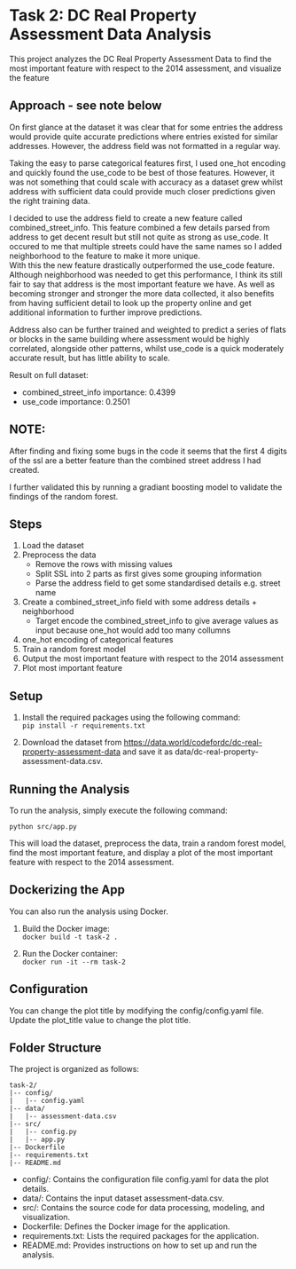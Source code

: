 # Task 2: DC Real Property Assessment Data Analysis

This project analyzes the DC Real Property Assessment Data to find the most important feature with respect to the 2014 assessment, and visualize the feature

## Approach - see note below

On first glance at the dataset it was clear that for some entries the address would provide quite accurate predictions 
where entries existed for similar addresses. However, the address field was not formatted in a regular way.

Taking the easy to parse categorical features first, I used one_hot encoding and quickly found the use_code to be best
of those features. However, it was not something that could scale with accuracy as a dataset grew whilst address with 
sufficient data could provide much closer predictions given the right training data.

I decided to use the address field to create a new feature called combined_street_info. This feature 
combined a few details parsed from address to get decent result but still not quite as strong as use_code. 
It occured to me that multiple streets could have the same names so I added neighborhood to the feature to make it more unique.  
With this the new feature drastically outperformed the use_code feature. Although neighborhood was needed to get 
this performance, I think its still fair to say that address is the most important feature we have. 
As well as becoming stronger and stronger the more data collected, it also benefits from having sufficient detail to 
look up the property online and get additional information to further improve predictions.

Address also can be further trained and weighted to predict a series of flats or blocks in the same building where 
assessment would be highly correlated, alongside other patterns, whilst use_code is a quick moderately accurate result, 
but has little ability to scale.

Result on full dataset:  
- combined_street_info importance: 0.4399  
- use_code importance: 0.2501

## NOTE: 
After finding and fixing some bugs in the code it seems that the first 4 digits of the ssl are a better feature than the combined street address I had created.  

I further validated this by running a gradiant boosting model to validate the findings of the random forest.  

## Steps
1. Load the dataset
2. Preprocess the data
   - Remove the rows with missing values
   - Split SSL into 2 parts as first gives some grouping information
   - Parse the address field to get some standardised details e.g. street name
5. Create a combined_street_info field with some address details + neighborhood
   - Target encode the combined_street_info to give average values as input because one_hot would add too many collumns
6. one_hot encoding of categorical features
7. Train a random forest model
8. Output the most important feature with respect to the 2014 assessment
9. Plot most important feature

## Setup
1. Install the required packages using the following command:  
`pip install -r requirements.txt`

2. Download the dataset from https://data.world/codefordc/dc-real-property-assessment-data and save it as data/dc-real-property-assessment-data.csv.

## Running the Analysis
To run the analysis, simply execute the following command:

`python src/app.py`

This will load the dataset, preprocess the data, train a random forest model, find the most important feature, and display a plot of the most important feature with respect to the 2014 assessment.

## Dockerizing the App
You can also run the analysis using Docker.  
1. Build the Docker image:  
`docker build -t task-2 .`  

2. Run the Docker container:  
`docker run -it --rm task-2`

## Configuration
You can change the plot title by modifying the config/config.yaml file. Update the plot_title value to change the plot title.

## Folder Structure
The project is organized as follows:

```
task-2/
|-- config/
|   |-- config.yaml
|-- data/
|   |-- assessment-data.csv
|-- src/
|   |-- config.py
|   |-- app.py
|-- Dockerfile
|-- requirements.txt
|-- README.md
```

- config/: Contains the configuration file config.yaml for data the plot details.
- data/: Contains the input dataset assessment-data.csv.
- src/: Contains the source code for data processing, modeling, and visualization.
- Dockerfile: Defines the Docker image for the application.
- requirements.txt: Lists the required packages for the application.
- README.md: Provides instructions on how to set up and run the analysis.
